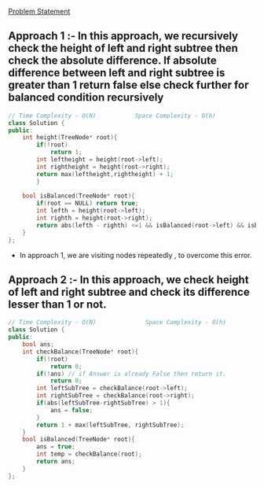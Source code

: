 [Problem Statement](https://leetcode.com/problems/balanced-binary-tree/)

## Approach 1 :- In this approach, we recursively check the height of left and right subtree then check the absolute difference. If absolute difference between left and right subtree is greater than 1 return false else check further for balanced condition recursively

```cpp
// Time Complexity - O(N)           Space Complexity - O(h)
class Solution {
public:
    int height(TreeNode* root){
        if(!root)
            return 1;
        int leftheight = height(root->left);
        int rightheight = height(root->right);
        return max(leftheight,rightheight) + 1;
        }
      
    bool isBalanced(TreeNode* root){
        if(root == NULL) return true;
        int lefth = height(root->left);
        int righth = height(root->right);
        return abs(lefth - righth) <=1 && isBalanced(root->left) && isBalanced(root->right);
    }
};
```
- In approach 1, we are visiting nodes repeatedly , to overcome this error.

## Approach 2 :- In this approach, we check height of left and right subtree and check its difference lesser than 1 or not.
```cpp
// Time Complexity - O(N)              Space Complexity - O(h)
class Solution {
public:
    bool ans;
    int checkBalance(TreeNode* root){
        if(!root)
            return 0;
        if(!ans) // if Answer is already False then return it.
            return 0;
        int leftSubTree = checkBalance(root->left);
        int rightSubTree = checkBalance(root->right);
        if(abs(leftSubTree-rightSubTree) > 1){
            ans = false;
        }
        return 1 + max(leftSubTree, rightSubTree);
    }
    bool isBalanced(TreeNode* root){
        ans = true;
        int temp = checkBalance(root);
        return ans;
    }
};
```
